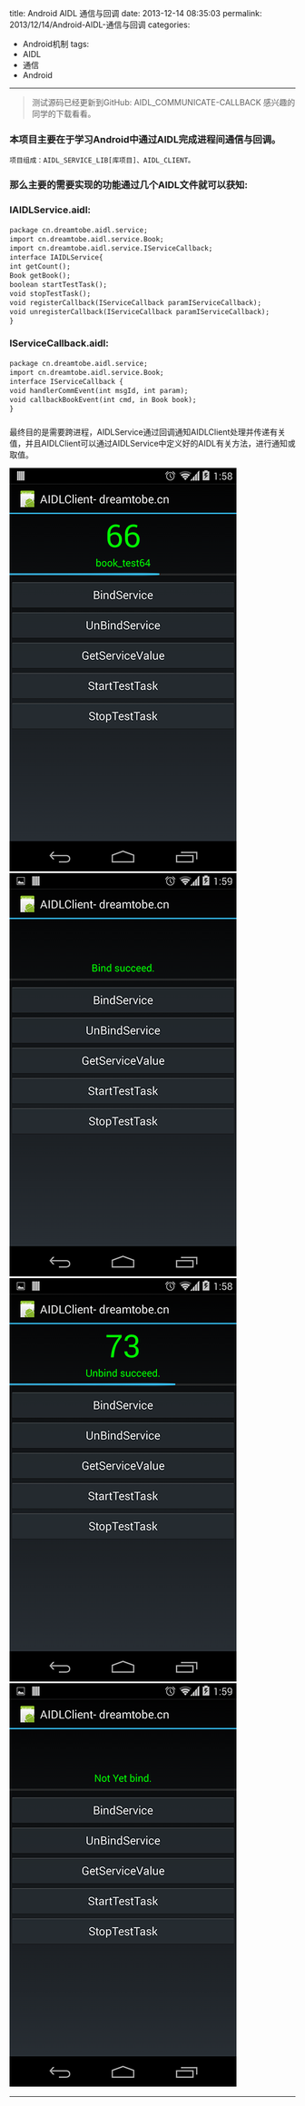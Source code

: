 title: Android AIDL 通信与回调
date: 2013-12-14 08:35:03
permalink: 2013/12/14/Android-AIDL-通信与回调
categories:
- Android机制
tags:
- AIDL
- 通信
- Android

---

> 测试源码已经更新到GitHub: AIDL_COMMUNICATE-CALLBACK 感兴趣的同学的下载看看。

### 本项目主要在于学习Android中通过AIDL完成进程间通信与回调。
    项目组成：AIDL_SERVICE_LIB[库项目]、AIDL_CLIENT。

<!--more-->

### 那么主要的需要实现的功能通过几个AIDL文件就可以获知:

### IAIDLService.aidl:
    package cn.dreamtobe.aidl.service;
    import cn.dreamtobe.aidl.service.Book;
    import cn.dreamtobe.aidl.service.IServiceCallback;
    interface IAIDLService{
    int getCount();
    Book getBook();
    boolean startTestTask();
    void stopTestTask();
    void registerCallback(IServiceCallback paramIServiceCallback);
    void unregisterCallback(IServiceCallback paramIServiceCallback);
    }

### IServiceCallback.aidl:
    package cn.dreamtobe.aidl.service;
    import cn.dreamtobe.aidl.service.Book;
    interface IServiceCallback {
    void handlerCommEvent(int msgId, int param);
  	void callbackBookEvent(int cmd, in Book book);
    }

###     
 最终目的是需要跨进程，AIDLService通过回调通知AIDLClient处理并传递有关值，并且AIDLClient可以通过AIDLService中定义好的AIDL有关方法，进行通知或取值。

![image](https://github.com/Jacksgong/AIDL_COMMUNICATE-CALLBACK/raw/master/aidl_readme/raw/com_task.png)
![image](https://github.com/Jacksgong/AIDL_COMMUNICATE-CALLBACK/raw/master/aidl_readme/raw/bind_succeed.png)
![image](https://github.com/Jacksgong/AIDL_COMMUNICATE-CALLBACK/raw/master/aidl_readme/raw/unbind.png)
![image](https://github.com/Jacksgong/AIDL_COMMUNICATE-CALLBACK/raw/master/aidl_readme/raw/unbind_request.png)

---
